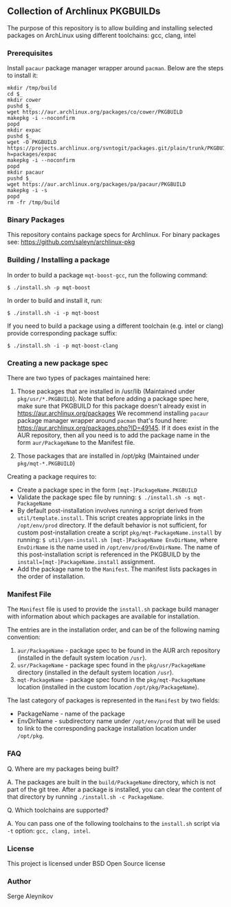 ## Collection of Archlinux PKGBUILDs ##

The purpose of this repository is to allow building and installing
selected packages on ArchLinux using different toolchains: gcc, clang, intel

### Prerequisites ###

Install ``pacaur`` package manager wrapper around ``pacman``.
Below are the steps to install it:

```
mkdir /tmp/build
cd $_
mkdir cower
pushd $_
wget https://aur.archlinux.org/packages/co/cower/PKGBUILD
makepkg -i --noconfirm
popd
mkdir expac
pushd $_
wget -O PKGBUILD https://projects.archlinux.org/svntogit/packages.git/plain/trunk/PKGBUILD?h=packages/expac
makepkg -i --noconfirm
popd
mkdir pacaur
pushd $_
wget https://aur.archlinux.org/packages/pa/pacaur/PKGBUILD
makepkg -i -s
popd
rm -fr /tmp/build
```

### Binary Packages ###

This repository contains package specs for Archlinux.
For binary packages see: https://github.com/saleyn/archlinux-pkg

### Building / Installing a package ###

In order to build a package ``mqt-boost-gcc``, run the following command:

```
$ ./install.sh -p mqt-boost
```

In order to build and install it, run:
```
$ ./install.sh -i -p mqt-boost
```

If you need to build a package using a different toolchain
(e.g. intel or clang) provide corresponding package suffix:
```
$ ./install.sh -i -p mqt-boost-clang
```

### Creating a new package spec ###

There are two types of packages maintained here:

1. Those packages that are installed in /usr/lib
   (Maintained under ``pkg/usr/*.PKGBUILD``).
   Note that before adding a package spec here, make sure that PKGBUILD
   for this package doesn't already exist in https://aur.archlinux.org/packages
   We recommend installing ``pacaur`` package manager wrapper around
   ``pacman`` that's found here: https://aur.archlinux.org/packages.php?ID=49145.
   If it does exist in the AUR repository, then all you need is to add the
   package name in the form ``aur/PackageName`` to the Manifest file.

2. Those packages that are installed in /opt/pkg
   (Maintained under ``pkg/mqt-*.PKGBUILD``)

Creating a package requires to:

* Create a package spec in the form ``[mqt-]PackageName.PKGBUILD``
* Validate the package spec file by running:
  ``$ ./install.sh -s mqt-PackageName``
* By default post-installation involves running a script derived
  from ``util/template.install``. This script creates appropriate links
  in the ``/opt/env/prod`` directory. If the default behavior is not
  sufficient, for custom post-installation create a script
  ``pkg/mqt-PackageName.install`` by running:
  ``$ util/gen-install.sh [mqt-]PackageName EnvDirName``, where
  ``EnvDirName`` is the name used in ``/opt/env/prod/EnvDirName``.
  The name of this post-installation script is referenced in the PKGBUILD
  by the ``install=[mqt-]PackageName.install`` assignment.
* Add the package name to the ``Manifest``. The manifest lists packages
  in the order of installation.

### Manifest File ###

The ``Manifest`` file is used to provide the ``install.sh`` package build
manager with information about which packages are available for installation.

The entries are in the installation order, and can be of the following naming
convention:

1. ``aur/PackageName`` - package spec to be found in the AUR arch repository
                         (installed in the default system location ``/usr``).
2. ``usr/PackageName`` - package spec found in the ``pkg/usr/PackageName`` directory
                         (installed in the default system location ``/usr``).
3. ``mqt-PackageName`` - package spec found in the ``pkg/mqt-PackageName`` location
                         (installed in the custom location ``/opt/pkg/PackageName``).

The last category of packages is represented in the ``Manifest`` by two
fields:

* PackageName - name of the package
* EnvDirName  - subdirectory name under ``/opt/env/prod`` that will be used to
                link to the corresponding package installation location under
                ``/opt/pkg``.

### FAQ ###

Q. Where are my packages being built?

A. The packages are built in the ``build/PackageName`` directory, which is not part
   of the git tree. After a package is installed, you can clear the content of that
   directory by running ``./install.sh -c PackageName``.

Q. Which toolchains are supported?

A. You can pass one of the following toolchains to the ``install.sh`` script via
   ``-t`` option: ``gcc, clang, intel``.

### License ###

This project is licensed under BSD Open Source license

### Author ###

Serge Aleynikov
